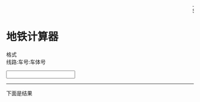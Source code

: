 <meta http-equiv="Content-Type" content="text/html; charset=utf-8">
<title>地铁计算器（Online）</title>
<body >
<marquee behavior="scroll" direction="left">上海轨道交通启用乘车扫码登记措施，手机扫描车窗二维码填写手机号，换车需再次扫码。全程戴口罩，人流不拥挤，谢谢配合！<br/>Shanghai Metro has adopted the code scanning registration measures for vehicles. The mobile phone scans the QR code of the window to fill in the mobile phone number, and the code needs to be scanned again when changing the car. Wear masks throughout, the crowd is not crowded, thank you for your cooperation!</marquee>
<h1>地铁计算器</h1>
<p>格式<br/>线路:车号:车体号</p>
<input id=mykeyword type=search onkeyup=findone()>
<hr/>
<p>下面是结果</p>
<div id=myfind></div>
<script>
var myCars=[
'JY:JY0101:JY010011<br/>',
'JY:JY0101:JY010022<br/>',
'JY:JY0101:JY010032<br/>',
'JY:JY0101:JY010041<br/>',
'JY:JY0102:JY010051<br/>',
'JY:JY0102:JY010062<br/>',
'JY:JY0102:JY010072<br/>',
'JY:JY0102:JY010081<br/>',
'JY:JY0103:JY010091<br/>',
'JY:JY0103:JY010102<br/>',
'JY:JY0103:JY010112<br/>',
'JY:JY0103:JY010121<br/>',
'JY:JY0104:JY010131<br/>',
'JY:JY0104:JY010142<br/>',
'JY:JY0104:JY010152<br/>',
'JY:JY0104:JY010161<br/>',
'JY:JY0105:JY010171<br/>',
'JY:JY0105:JY010182<br/>',
'JY:JY0105:JY010192<br/>',
'JY:JY0105:JY010201<br/>',
'JY:JY0106:JY010211<br/>',
'JY:JY0106:JY010222<br/>',
'JY:JY0106:JY010232<br/>',
'JY:JY0106:JY010241<br/>',
'JY:JY0107:JY010251<br/>',
'JY:JY0107:JY010262<br/>',
'JY:JY0107:JY010272<br/>',
'JY:JY0107:JY010281<br/>',
'T01:T0101:T010011<br/>',
'T01:T0101:T010022<br/>',
'T01:T0101:T010032<br/>',
'T01:T0101:T010041<br/>',
'T01:T0102:T010051<br/>',
'T01:T0102:T010062<br/>',
'T01:T0102:T010072<br/>',
'T01:T0102:T010081<br/>',
'T01:T0103:T010091<br/>',
'T01:T0103:T010102<br/>',
'T01:T0103:T010112<br/>',
'T01:T0103:T010121<br/>',
'T01:T0104:T010131<br/>',
'T01:T0104:T010142<br/>',
'T01:T0104:T010152<br/>',
'T01:T0104:T010161<br/>',
'T01:T0105:T010171<br/>',
'T01:T0105:T010182<br/>',
'T01:T0105:T010192<br/>',
'T01:T0105:T010201<br/>',
'T01:T0106:T010211<br/>',
'T01:T0106:T010222<br/>',
'T01:T0106:T010232<br/>',
'T01:T0106:T010241<br/>',
'T01:T0107:T010251<br/>',
'T01:T0107:T010262<br/>',
'T01:T0107:T010272<br/>',
'T01:T0107:T010281<br/>',
'T01:T0108:T010291<br/>',
'T01:T0108:T010302<br/>',
'T01:T0108:T010312<br/>',
'T01:T0108:T010321<br/>',
'T01:T0109:T010331<br/>',
'T01:T0109:T010342<br/>',
'T01:T0109:T010352<br/>',
'T01:T0109:T010361<br/>',
'T01:T0110:T010371<br/>',
'T01:T0110:T010382<br/>',
'T01:T0110:T010392<br/>',
'T01:T0110:T010401<br/>',
'T01:T0111:T010411<br/>',
'T01:T0111:T010422<br/>',
'T01:T0111:T010432<br/>',
'T01:T0111:T010441<br/>',
];
function findone()
{
mykey=document.getElementById("mykeyword").value;
myfind=document.getElementById("myfind").value;
myfind="";
for (i in myCars)
{
if(myCars[i].search(mykey)>=0){myfind=myfind+myCars[i]+""}
}
document.getElementById("myfind").innerHTML=myfind;
}
</script>